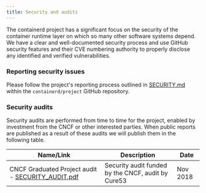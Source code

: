 ```yaml
---
title: Security and audits
---
```


The containerd project has a significant focus on the security of the container runtime layer on which so many
other software systems depend. We have a clear and well-documented security process and use GitHub security
features and their CVE numbering authority to properly disclose any identified and verified vulnerabilities.

### Reporting security issues

Please follow the project's reporting process outlined in [SECURITY.md](https://github.com/containerd/project/blob/main/SECURITY.md) within the `containerd/project` GitHub repository.

### Security audits

Security audits are performed from time to time for the project, enabled by investment from the CNCF or other
interested parties. When public reports are published as a result of these audits we will publish them
in the following table.

| Name/Link | Description | Date |
|---------------------------------------|-------------------------------------------------------------------|--------|
| CNCF Graduated Project audit - [SECURITY_AUDIT.pdf](/img/SECURITY_AUDIT.pdf) | Security audit funded by the CNCF, audit by Cure53 | Nov 2018 |
